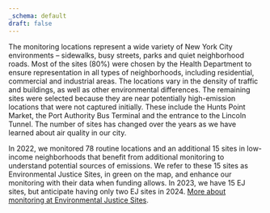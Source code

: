 ```yaml
---
_schema: default
draft: false
---
```

The monitoring locations represent a wide variety of New York City environments – sidewalks, busy streets, parks and quiet neighborhood roads. Most of the sites (80%) were chosen by the Health Department to ensure representation in all types of neighborhoods, including residential, commercial and industrial areas. The locations vary in the density of traffic and buildings, as well as other environmental differences. The remaining sites were selected because they are near potentially high-emission locations that were not captured initially. These include the Hunts Point Market, the Port Authority Bus Terminal and the entrance to the Lincoln Tunnel. The number of sites has changed over the years as we have learned about air quality in our city.

In 2022, we monitored 78 routine locations and an additional 15 sites in low-income neighborhoods that benefit from additional monitoring to understand potential sources of emissions. We refer to these 15 sites as Environmental Justice Sites, in green on the map, and enhance our monitoring with their data when funding allows. In 2023, we have 15 EJ sites, but anticipate having only two EJ sites in 2024.&nbsp;[More about monitoring at Environmental Justice Sites](../../../data-stories/AQsnapshots/).